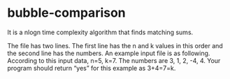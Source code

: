 # bubble-comparison
It is a nlogn time complexity algorithm that finds matching sums.

The file has two lines. The first line has the n and k values in this order and the second line has the numbers. An example input file is as following. According to this input data, n=5, k=7. The numbers are 3, 1, 2, -4, 4. Your program should return “yes” for this example as 3+4=7=k.
